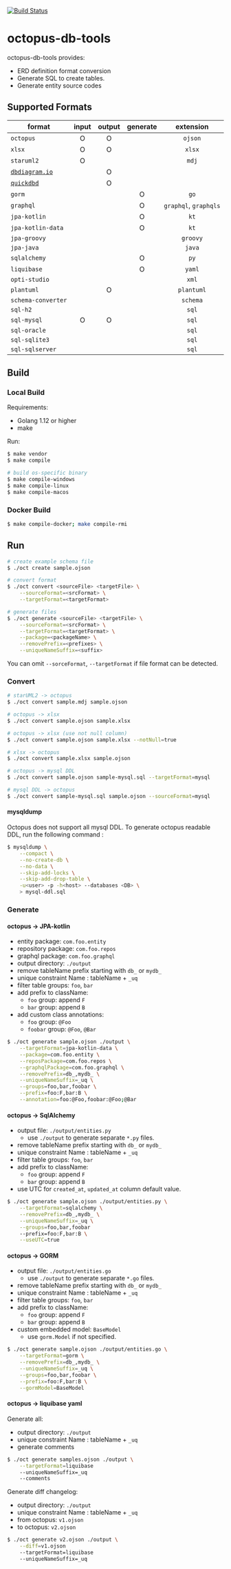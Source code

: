 [![Build Status](http://drone.lechuckcgx.com:11080/api/badges/lechuckroh/octopus-db-tool/status.svg)](http://drone.lechuckcgx.com:11080/lechuckroh/octopus-db-tool)

# octopus-db-tools

octopus-db-tools provides:
* ERD definition format conversion
* Generate SQL to create tables.
* Generate entity source codes

## Supported Formats
|  format  |input|output|generate|extension|
|---------------------|:-:|:-:|:-:|:------:|
| `octopus`           | O | O |   |`ojson` |
| `xlsx`              | O | O |   |`xlsx`  |
| `staruml2`          | O |   |   |`mdj`   |
| [`dbdiagram.io`][1] |   | O |   |        |
| [`quickdbd`][2]     |   | O |   |        |
| `gorm`              |   |   | O |`go`    |
| `graphql`           |   |   | O |`graphql`, `graphqls`|
| `jpa-kotlin`        |   |   | O |`kt`    |
| `jpa-kotlin-data`   |   |   | O |`kt`    |
| `jpa-groovy`        |   |   |   |`groovy`|
| `jpa-java`          |   |   |   |`java`  |
| `sqlalchemy`        |   |   | O |`py`  |
| `liquibase`         |   |   | O |`yaml`  |
| `opti-studio`       |   |   |   |`xml`   |
| `plantuml`          |   | O |   |`plantuml`|
| `schema-converter`  |   |   |   |`schema`|
| `sql-h2`            |   |   |   |`sql`   |
| `sql-mysql`         | O | O |   |`sql`   |
| `sql-oracle`        |   |   |   |`sql`   |
| `sql-sqlite3`       |   |   |   |`sql`   |
| `sql-sqlserver`     |   |   |   |`sql`   |


[1]: https://dbdiagram.io/
[2]: https://www.quickdatabasediagrams.com/

## Build
### Local Build
Requirements:
* Golang 1.12 or higher
* make

Run:
```bash
$ make vendor
$ make compile

# build os-specific binary
$ make compile-windows
$ make compile-linux
$ make compile-macos
```

### Docker Build
```bash
$ make compile-docker; make compile-rmi
```

## Run
```bash
# create example schema file
$ ./oct create sample.ojson

# convert format
$ ./oct convert <sourceFile> <targetFile> \
    --sourceFormat=<srcFormat> \
    --targetFormat=<targetFormat>

# generate files
$ ./oct generate <sourceFile> <targetFile> \
    --sourceFormat=<srcFormat> \
    --targetFormat=<targetFormat> \
    --package=<packageName> \
    --removePrefix=<prefixes> \
    --uniqueNameSuffix=<suffix>
```

You can omit `--sorceFormat`, `--targetFormat` if file format can be detected.

### Convert
```bash
# starUML2 -> octopus
$ ./oct convert sample.mdj sample.ojson

# octopus -> xlsx
$ ./oct convert sample.ojson sample.xlsx

# octopus -> xlsx (use not null column)
$ ./oct convert sample.ojson sample.xlsx --notNull=true

# xlsx -> octopus
$ ./oct convert sample.xlsx sample.ojson

# octopus -> mysql DDL
$ ./oct convert sample.ojson sample-mysql.sql --targetFormat=mysql

# mysql DDL -> octopus
$ ./oct convert sample-mysql.sql sample.ojson --sourceFormat=mysql
```

#### mysqldump
Octopus does not support all mysql DDL. To generate octopus readable DDL, run the following command :

```bash
$ mysqldump \
    --compact \
    --no-create-db \
    --no-data \
    --skip-add-locks \
    --skip-add-drop-table \
    -u<user> -p -h<host> --databases <DB> \
    > mysql-ddl.sql
```

### Generate
#### octopus -> JPA-kotlin
* entity package: `com.foo.entity`
* repository package: `com.foo.repos`
* graphql package: `com.foo.graphql`
* output directory: `./output`
* remove tableName prefix starting with `db_` or `mydb_`
* unique constraint Name : tableName + `_uq`
* filter table groups: `foo`, `bar`
* add prefix to className: 
    * `foo` group: append `F`
    * `bar` group: append `B`
* add custom class annotations:
    * `foo` group: `@Foo`
    * `foobar` group: `@Foo`, `@Bar`

```bash
$ ./oct generate sample.ojson ./output \
    --targetFormat=jpa-kotlin-data \
    --package=com.foo.entity \
    --reposPackage=com.foo.repos \
    --graphqlPackage=com.foo.graphql \
    --removePrefix=db_,mydb_ \
    --uniqueNameSuffix=_uq \
    --groups=foo,bar,foobar \
    --prefix=foo:F,bar:B \
    --annotation=foo:@Foo,foobar:@Foo;@Bar
```

#### octopus -> SqlAlchemy
* output file: `./output/entities.py`
    * use `./output` to generate separate `*.py` files. 
* remove tableName prefix starting with `db_` or `mydb_`
* unique constraint Name : tableName + `_uq`
* filter table groups: `foo`, `bar`
* add prefix to className: 
    * `foo` group: append `F`
    * `bar` group: append `B`
* use UTC for `created_at`, `updated_at` column default value.

```bash
$ ./oct generate sample.ojson ./output/entities.py \
    --targetFormat=sqlalchemy \
    --removePrefix=db_,mydb_ \
    --uniqueNameSuffix=_uq \
    --groups=foo,bar,foobar
    --prefix=foo:F,bar:B \
    --useUTC=true
```
 
#### octopus -> GORM
* output file: `./output/entities.go`
    * use `./output` to generate separate `*.go` files. 
* remove tableName prefix starting with `db_` or `mydb_`
* unique constraint Name : tableName + `_uq`
* filter table groups: `foo`, `bar`
* add prefix to className: 
    * `foo` group: append `F`
    * `bar` group: append `B`
* custom embedded model: `BaseModel`
    * use `gorm.Model` if not specified.

```bash
$ ./oct generate sample.ojson ./output/entities.go \
    --targetFormat=gorm \
    --removePrefix=db_,mydb_ \
    --uniqueNameSuffix=_uq \
    --groups=foo,bar,foobar \
    --prefix=foo:F,bar:B \
    --gormModel=BaseModel
```
 

#### octopus -> liquibase yaml
Generate all:
* output directory: `./output`
* unique constraint Name : tableName + `_uq`
* generate comments

```bash
$ ./oct generate samples.ojson ./output \
    --targetFormat=liquibase
    --uniqueNameSuffix=_uq
    --comments
```

Generate diff changelog:
* output directory: `./output`
* unique constraint Name : tableName + `_uq`
* from octopus: `v1.ojson`
* to octopus: `v2.ojson`

```bash
$ ./oct generate v2.ojson ./output \
    --diff=v1.ojson
    --targetFormat=liquibase
    --uniqueNameSuffix=_uq
```
